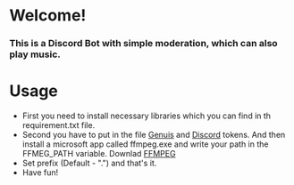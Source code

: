 # Welcome!

### This is a Discord Bot with simple moderation, which can also play music.

# Usage

 - First you need to install necessary libraries which you can find in th requirement.txt file.
 - Second you have to put in the file [Genuis](https://docs.genius.com) and [Discord](https://discord.com/developers/applications/) tokens. And then install a microsoft app called ffmpeg.exe and  write your path in the FFMEG_PATH variable. Downlad [FFMPEG](https://ffmpeg.org/download.html)
 - Set prefix (Default - ".") and that's it.
 - Have fun!
